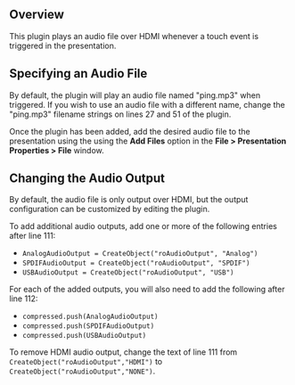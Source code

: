 Overview
---------

<p>This plugin plays an audio file over HDMI whenever a touch event is triggered in the presentation.</p>

Specifying an Audio File
---------------------------
<p>By default, the plugin will play an audio file named "ping.mp3" when triggered. If you wish to use an audio file with a different name, change the "ping.mp3" filename strings on lines 27 and 51 of the plugin. 
<p>Once the plugin has been added, add the desired audio file to the presentation using the using the <strong>Add Files</strong> option in the <strong>File > Presentation Properties > File</strong> window.</p>

Changing the Audio Output
-------------------------
<p>By default, the audio file is only output over HDMI, but the output configuration can be customized by editing the plugin.</p>
<p>To add additional audio outputs, add one or more of the following entries after line 111:</p>
<ul>
<li><code>AnalogAudioOutput = CreateObject("roAudioOutput", "Analog")</code>
<li><code>SPDIFAudioOutput = CreateObject("roAudioOutput", "SPDIF")</code>
<li><code>USBAudioOutput = CreateObject("roAudioOutput", "USB")</code>
</ul>
<p>For each of the added outputs, you will also need to add the following after line 112:</p>
<ul>
<li><code>compressed.push(AnalogAudioOutput)</code></li>
<li><code>compressed.push(SPDIFAudioOutput)</code></li>
<li><code>compressed.push(USBAudioOutput)</code></li>
</ul>
<p>To remove HDMI audio output, change the text of line 111 from <code>CreateObject("roAudioOutput","HDMI")</code> to <code>CreateObject("roAudioOutput","NONE")</code>.</p>
